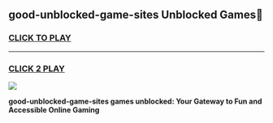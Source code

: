 
## good-unblocked-game-sites Unblocked Games👋
<h3>
<a href="https://news.freeplayer.one?title=good-unblocked-game-sites&ref=16F">CLICK TO PLAY</a></h3>
<hr>

<h3>
<a href="https://news.freeplayer.one?title=good-unblocked-game-sites&ref=16F">CLICK 2 PLAY</a>
  
</h3>

<a href="https://news.freeplayer.one?title=good-unblocked-game-sites&ref=16F/"><img src="https://clearcache.store/games.png"></a>


**good-unblocked-game-sites games unblocked: Your Gateway to Fun and Accessible Online Gaming**
